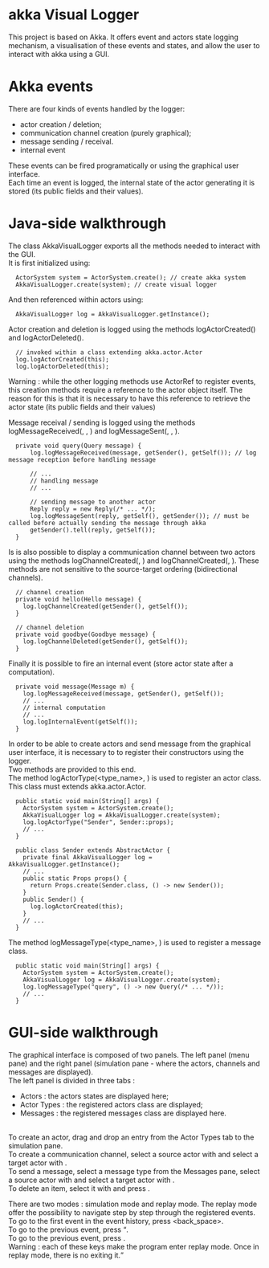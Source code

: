 # akka Visual Logger

This project is based on Akka. It offers event and actors state logging mechanism, a visualisation of these events and states, and allow the user to interact with akka using a GUI.

# Akka events

There are four kinds of events handled by the logger:
- actor creation / deletion;
- communication channel creation (purely graphical);
- message sending / receival.
- internal event

These events can be fired programatically or using the graphical user interface. <br/>
Each time an event is logged, the internal state of the actor generating it is stored (its public fields and their values).

# Java-side walkthrough

The class AkkaVisualLogger exports all the methods needed to interact with the GUI. <br/>
It is first initialized using:

```
  ActorSystem system = ActorSystem.create(); // create akka system
  AkkaVisualLogger.create(system); // create visual logger
```

And then referenced within actors using:

```
  AkkaVisualLogger log = AkkaVisualLogger.getInstance();
```

Actor creation and deletion is logged using the methods logActorCreated(<actor>) and logActorDeleted(<actor>).
  
```
  // invoked within a class extending akka.actor.Actor
  log.logActorCreated(this);
  log.logActorDeleted(this);
```
Warning : while the other logging methods use ActorRef to register events, this creation methods require a reference to the actor object itself. The reason for this is that it is necessary to have this reference to retrieve the actor state (its public fields and their values)

Message receival / sending is logged using the methods logMessageReceived(<message>, <source>, <target>) and logMessageSent(<message>, <source>, <target>).
  
```
  private void query(Query message) {
      log.logMessageReceived(message, getSender(), getSelf()); // log message reception before handling message
      
      // ...
      // handling message
      // ...
      
      // sending message to another actor
      Reply reply = new Reply(/* ... */);
      log.logMessageSent(reply, getSelf(), getSender()); // must be called before actually sending the message through akka
      getSender().tell(reply, getSelf());
  }
```
Is is also possible to display a communication channel between two actors using the methods logChannelCreated(<source>, <target>) and logChannelCreated(<source>, <target>). These methods are not sensitive to the source-target ordering (bidirectional channels).
  
```
  // channel creation
  private void hello(Hello message) {
    log.logChannelCreated(getSender(), getSelf());
  }
  
  // channel deletion
  private void goodbye(Goodbye message) {
    log.logChannelDeleted(getSender(), getSelf());
  }
```
Finally it is possible to fire an internal event (store actor state after a computation).

```
  private void message(Message m) {
    log.logMessageReceived(message, getSender(), getSelf());
    // ...
    // internal computation
    // ...
    log.logInternalEvent(getSelf());
  }
```

In order to be able to create actors and send message from the graphical user interface, it is necessary to to register their constructors using the logger. <br/>
Two methods are provided to this end. <br/>
The method logActorType(<type_name>, <constuctor>) is used to register an actor class. This class must extends akka.actor.Actor.

```
  public static void main(String[] args) {
    ActorSystem system = ActorSystem.create();
    AkkaVisualLogger log = AkkaVisualLogger.create(system);
    log.logActorType("Sender", Sender::props);
    // ...
  }
  
  public class Sender extends AbstractActor {
    private final AkkaVisualLogger log = AkkaVisualLogger.getInstance();
    // ...
    public static Props props() {
      return Props.create(Sender.class, () -> new Sender());
    }
    public Sender() {
      log.logActorCreated(this);
    }
    // ...
  }
```
The method logMessageType(<type_name>, <constructo>) is used to register a message class.
  
```
  public static void main(String[] args) {
    ActorSystem system = ActorSystem.create();
    AkkaVisualLogger log = AkkaVisualLogger.create(system);
    log.logMessageType("query", () -> new Query(/* ... */));
    // ...
  }
```

# GUI-side walkthrough
The graphical interface is composed of two panels. The left panel (menu pane) and the right panel (simulation pane - where the actors, channels and messages are displayed). <br/>
The left panel is divided in three tabs :
- Actors : the actors states are displayed here;
- Actor Types : the registered actors class are displayed;
- Messages : the registered messages class are displayed here.
<br/>
To create an actor, drag and drop an entry from the Actor Types tab to the simulation pane.
<br/>
To create a communication channel, select a source actor with <left_click> and select a target actor with <ctr+left_click>.
<br/>
To send a message, select a message type from the Messages pane, select a source actor with <left_click> and select a target actor with <alt+left_click>.
<br/>
To delete an item, select it with <left_click> and press <suppr>.
<br/>

There are two modes : simulation mode and replay mode. The replay mode offer the possibility to navigate step by step through the registered events.
<br/>
To go to the first event in the event history, press <back_space>.
<br/>
To go to the previous event, press <q>.
  <br/>
To go to the previous event, press <d>.
<br/>
Warning : each of these keys make the program enter replay mode. Once in replay mode, there is no exiting it.
